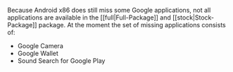Because Android x86 does still miss some Google applications, not all applications are available in the [[full|Full-Package]] and [[stock|Stock-Package]] package.
At the moment the set of missing applications consists of:
* Google Camera
* Google Wallet
* Sound Search for Google Play